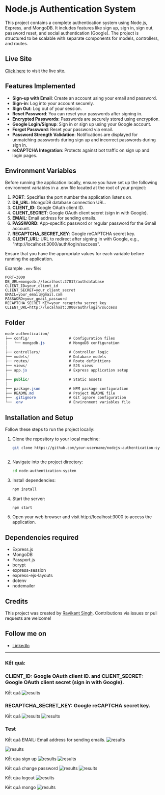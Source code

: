 # Node.js Authentication System

This project contains a complete authentication system using Node.js, Express, and MongoDB. It includes features like sign up, sign in, sign out, password reset, and social authentication (Google). The project is structured to be scalable with separate components for models, controllers, and routes.

## Live Site
[Click here](https://nodejs-authentication-system-l2pu.onrender.com/user/signin) to visit the live site.

## Features Implemented
- **Sign-up with Email**: Create an account using your email and password.
- **Sign-in**: Log into your account securely.
- **Sign Out**: Log out of your session.
- **Reset Password**: You can reset your passwords after signing in.
- **Encrypted Passwords**: Passwords are securely stored using encryption.
- **Google Login/Signup**: Sign in or sign up using your Google account.
- **Forgot Password**: Reset your password via email.
- **Password Strength Validation**: Notifications are displayed for unmatching passwords during sign up and incorrect passwords during sign in.
- **reCAPTCHA Integration**: Protects against bot traffic on sign up and login pages.

## Environment Variables

Before running the application locally, ensure you have set up the following environment variables in a .env file located at the root of your project:

1. **PORT**: Specifies the port number the application listens on.
2. **DB_URL**: MongoDB database connection URL.
3. **CLIENT_ID**: Google OAuth client ID.
4. **CLIENT_SECRET**: Google OAuth client secret (sign in with Google).
5. **EMAIL**: Email address for sending emails.
6. **PASSWORD**: App-specific password or regular password for the Gmail account.
7. **RECAPTCHA_SECRET_KEY**: Google reCAPTCHA secret key.
8. **CLIENT_URL**: URL to redirect after signing in with Google, e.g., "http://localhost:3000/auth/login/success".

Ensure that you have the appropriate values for each variable before running the application.

Example `.env` file:

```plaintext
PORT=3000
DB_URL=mongodb://localhost:27017/authdatabase
CLIENT_ID=your_client_id
CLIENT_SECRET=your_client_secret
EMAIL=your_email@gmail.com
PASSWORD=your_gmail_password
RECAPTCHA_SECRET_KEY=your_recaptcha_secret_key
CLIENT_URL=http://localhost:3000/auth/login/success
```

## Folder
  ```csharp
node-authentication/
├── config/                  # Configuration files
│   └── mongodb.js           # MongoDB configuration
│
├── controllers/             # Controller logic
├── models/                  # Database models
├── routes/                  # Route definitions
├── views/                   # EJS views
├── app.js                   # Express application setup
│
├── public/                  # Static assets
│
├── package.json             # NPM package configuration
├── README.md                # Project README file
├── .gitignore               # Git ignore configuration
└── .env                     # Environment variables file

```

## Installation and Setup

Follow these steps to run the project locally:


1. Clone the repository to your local machine:

   ```bash
   git clone https://github.com/your-username/nodejs-authentication-system.git
  
2. Navigate into the project directory:
   ```bash
   cd node-authentication-system
    ```
3. Install dependencies:
   ```bash
   npm install

4. Start the server:
   ```bash
   npm start
5. Open your web browser and visit http://localhost:3000 to access the application.

## Dependencies required

- Express.js
- MongoDB
- Passport.js
- bcrypt
- express-session
- express-ejs-layouts
- dotenv
- nodemailer

## Credits

This project was created by [Ravikant Singh](https://github.com/ravikantsingh12). Contributions via issues or pull requests are welcome!

## Follow me on

- [LinkedIn](https://www.linkedin.com/in/ravikant-singh-327a98241)

-----------------------
### Kết quả:
### CLIENT_ID: Google OAuth client ID. and CLIENT_SECRET: Google OAuth client secret (sign in with Google).
Kết quả
![results](public/results/OAuth_create.png)

### RECAPTCHA_SECRET_KEY: Google reCAPTCHA secret key.
Kết quả
![results](public/results/recaptcha.png)
![results](public/results/results_recaptcha.png)

### Test
Kết quả EMAIL: Email address for sending emails.
![results](public/results/login_access.png)

![results](public/results//results_login_access.png)

Kết qủa sign up
![results](public/results/create_account.png)
![results](public/results/results_create_account.png)

Kết quả change password
![results](public/results/change_pass.png)
![results](public/results/results_changepass.png)

Kết qủa logout
![results](public/results/logout.png)

Kết quả mongo
![results](public/results/mongo.png)



